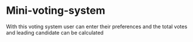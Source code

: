 # Mini-voting-system
With this voting system user can enter their preferences and the total votes and leading candidate can be calculated
